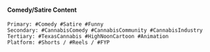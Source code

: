 #### Comedy/Satire Content

```
Primary: #Comedy #Satire #Funny
Secondary: #CannabisComedy #CannabisCommunity #CannabisIndustry
Tertiary: #TexasCannabis #HighNoonCartoon #Animation
Platform: #Shorts / #Reels / #FYP
```
